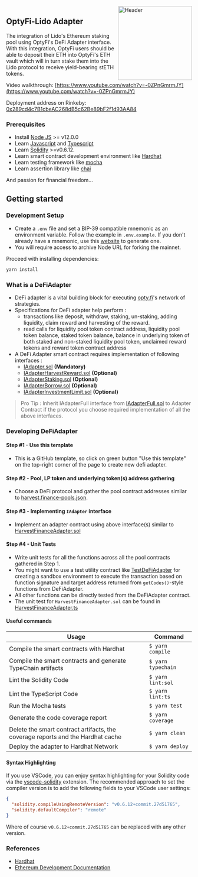 <img src="https://avatars.githubusercontent.com/u/71294241?s=400&u=0b62a061c11a7536c27b1d53760152b5e9bd40f5&v=4" alt="Header" style="width:200px;align=center;float: right;" />

## OptyFi-Lido Adapter

The integration of Lido's Ethereum staking pool using OptyFi's DeFi Adapter interface. With this integration, OptyFi users should be able to deposit their ETH into OptyFi's ETH vault which will in turn stake them into the Lido protocol to receive yield-bearing stETH tokens.

Video walkthrough: [https://www.youtube.com/watch?v=-0ZPnGmrmJY](https://www.youtube.com/watch?v=-0ZPnGmrmJY)

Deployment address on Rinkeby: [0x289cd4c7B1cbeAC268dB5c62Be89bF2f1d93AA84](https://rinkeby.etherscan.io/address/0x289cd4c7B1cbeAC268dB5c62Be89bF2f1d93AA84)

### Prerequisites

- Install [Node JS](https://nodejs.org/en/download/) >= v12.0.0
- Learn [Javascript](https://developer.mozilla.org/en-US/docs/Web/JavaScript) and [Typescript](https://www.typescriptlang.org/)
- Learn [Solidity](https://docs.soliditylang.org/en/latest/) >=v0.6.12.
- Learn smart contract development environment like [Hardhat](https://hardhat.org/getting-started/)
- Learn testing framework like [mocha](https://mochajs.org/)
- Learn assertion library like [chai](https://www.chaijs.com/)

And passion for financial freedom...

## Getting started

### Development Setup

- Create a `.env` file and set a BIP-39 compatible mnemonic as an environment variable. Follow the example in `.env.example`. If you don't already have a mnemonic, use this [website](https://iancoleman.io/bip39/) to generate one.
- You will require access to archive Node URL for forking the mainnet.

Proceed with installing dependencies:

```sh
yarn install
```

### What is a DeFiAdapter

- DeFi adapter is a vital building block for executing [opty.fi](https://opty.fi)'s network of strategies.
- Specifications for DeFi adapter help perform :
  - transactions like deposit, withdraw, staking, un-staking, adding liquidity, claim reward and harvesting of the reward.
  - read calls for liquidity pool token contract address, liquidity pool token balance, staked token balance, balance in underlying token of both staked and non-staked liquidity pool token, unclaimed reward tokens and reward token contract address
- A DeFi Adapter smart contract requires implementation of following interfaces :
  - [IAdapter.sol](./contracts/interfaces/opty/IAdapter.sol) **(Mandatory)**
  - [IAdapterHarvestReward.sol](./contracts/interfaces/opty/IAdapterHarvestReward.sol) **(Optional)**
  - [IAdapterStaking.sol](./contracts/interfaces/opty/IAdapterStaking.sol) **(Optional)**
  - [IAdapterBorrow.sol](./contracts/interfaces/opty/IAdapterBorrow.sol) **(Optional)**
  - [IAdapterInvestmentLimit.sol](./contracts/interfaces/opty/IAdapterInvestmentLimit.sol) **(Optional)**

> Pro Tip : Inherit IAdapterFull interface from [IAdapterFull.sol](./contracts/interfaces/opty/IAdapterFull.sol) to Adapter Contract if the protocol you choose required implementation of all the above interfaces.

### Developing DeFiAdapter

#### Step #1 - Use this template

- This is a GitHub template, so click on green button "Use this template" on the top-right corner of the page to create new defi adapter.

#### Step #2 - Pool, LP token and underlying token(s) address gathering

- Choose a DeFi protocol and gather the pool contract addresses similar to [harvest.finance-pools.json](./test/harvest.finance-pools.json).

#### Step #3 - Implementing `IAdapter` interface

- Implement an adapter contract using above interface(s) similar to [HarvestFinanceAdapter.sol](./contracts/adapters/HarvestFinanceAdapters.sol)

#### Step #4 - Unit Tests

- Write unit tests for all the functions across all the pool contracts gathered in Step 1.
- You might want to use a test utility contract like [TestDeFiAdapter](./contracts/mock/TestDeFiAdapter.sol) for creating a sandbox environment to execute the transaction based on function signature and target address returned from `getCodes()`-style functions from DeFiAdapter.
- All other functions can be directly tested from the DeFiAdapter contract.
- The unit test for `HarvestFinanceAdapter.sol` can be found in [HarvestFinanceAdapter.ts](./test/adapters/HarvestFinanceAdapter.ts)

#### Useful commands

| Usage                                                                           | Command            |
| ------------------------------------------------------------------------------- | ------------------ |
| Compile the smart contracts with Hardhat                                        | `$ yarn compile`   |
| Compile the smart contracts and generate TypeChain artifacts                    | `$ yarn typechain` |
| Lint the Solidity Code                                                          | `$ yarn lint:sol`  |
| Lint the TypeScript Code                                                        | `$ yarn lint:ts`   |
| Run the Mocha tests                                                             | `$ yarn test`      |
| Generate the code coverage report                                               | `$ yarn coverage`  |
| Delete the smart contract artifacts, the coverage reports and the Hardhat cache | `$ yarn clean`     |
| Deploy the adapter to Hardhat Network                                           | `$ yarn deploy`    |

#### Syntax Highlighting

If you use VSCode, you can enjoy syntax highlighting for your Solidity code via the
[vscode-solidity](https://github.com/juanfranblanco/vscode-solidity) extension. The recommended approach to set the
compiler version is to add the following fields to your VSCode user settings:

```json
{
  "solidity.compileUsingRemoteVersion": "v0.6.12+commit.27d51765",
  "solidity.defaultCompiler": "remote"
}
```

Where of course `v0.6.12+commit.27d51765` can be replaced with any other version.

### References

- [Hardhat](https://hardhat.org/getting-started/)
- [Ethereum Development Documentation](https://ethereum.org/en/developers/docs/)
